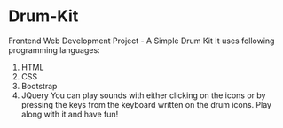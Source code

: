 # Drum-Kit
Frontend Web Development Project - A Simple Drum Kit
It uses following programming languages:
1. HTML
2. CSS
3. Bootstrap
4. JQuery
You can play sounds with either clicking on the icons or by pressing the keys from the keyboard written on the drum icons.
Play along with it and have fun!
